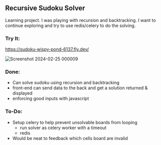 ## Recursive Sudoku Solver

Learning project. I was playing with recursion and backtracking. I want to continue exploring and try to use redis/celery to do the solving.

### Try It:
https://sudoku-wispy-pond-6137.fly.dev/

![Screenshot 2024-02-25 000009](https://github.com/mcleeder/sudoku_python/assets/68357049/3d81c5ac-a862-4697-8b79-2db222294fd2)


### Done:
- Can solve sudoku using recursion and backtracking
- front-end can send data to the back and get a solution returned & displayed
- enforcing good inputs with javascript

### To-Do:
- Setup celery to help prevent unsolvable boards from looping
    - run solver as celery worker with a timeout
    - redis
- Would be neat to feedback which cells board are invalid
